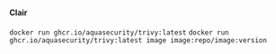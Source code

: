 #### Clair

`docker run ghcr.io/aquasecurity/trivy:latest`
`docker run ghcr.io/aquasecurity/trivy:latest image image:repo/image:version`
